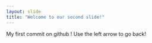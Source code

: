 ```yaml
---
layout: slide
title: "Welcome to our second slide!"
---
```

My first commit on github !
Use the left arrow to go back!

